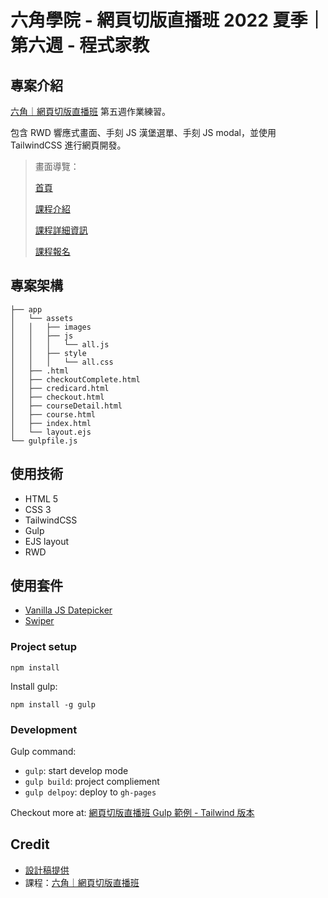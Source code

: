 # 六角學院 - 網頁切版直播班 2022 夏季｜第六週 - 程式家教

## 專案介紹
[六角｜網頁切版直播班](https://www.hexschool.com/courses/web-layout-training-1st.html#recommend) 第五週作業練習。

包含 RWD 響應式畫面、手刻 JS 漢堡選單、手刻 JS modal，並使用 TailwindCSS 進行網頁開發。

> 畫面導覽：
> 
> [首頁](https://yachuh.github.io/hexschool-layout-w6-coding-tailwind/)
> 
> [課程介紹](https://yachuh.github.io/hexschool-layout-w6-coding-tailwind/course.html)
> 
> [課程詳細資訊](https://yachuh.github.io/hexschool-layout-w6-coding-tailwind/courseDetail.html)
> 
> [課程報名](https://yachuh.github.io/hexschool-layout-w6-coding-tailwind/checkout.html)


## 專案架構 
```
├── app
│   └── assets
│   │   ├── images
│   │   ├── js
│   │   │   └── all.js
│   │   ├── style
│   │   │   └── all.css
│   ├── .html
│   ├── checkoutComplete.html
│   ├── credicard.html
│   ├── checkout.html
│   ├── courseDetail.html
│   ├── course.html
│   ├── index.html
│   └── layout.ejs
└── gulpfile.js
```

## 使用技術

- HTML 5
- CSS 3
- TailwindCSS
- Gulp
- EJS layout
- RWD

## 使用套件
- [Vanilla JS Datepicker](https://mymth.github.io/vanillajs-datepicker/#/)
- [Swiper](https://swiperjs.com/)

### Project setup
```
npm install
```
Install gulp:
```
npm install -g gulp
```

### Development

Gulp command:
- `gulp`: start develop mode
- `gulp build`: project compliement
- `gulp delpoy`: deploy to `gh-pages`


Checkout more at: [網頁切版直播班 Gulp 範例 - Tailwind 版本](https://github.com/hexschool/web-layout-training-gulp/tree/feature/tailwind)


## Credit

- [設計稿提供](https://xd.adobe.com/view/456141fc-d0a0-44d4-93ad-6ab54a4b5351-1032/grid)
- 課程：[六角｜網頁切版直播班](https://www.hexschool.com/courses/web-layout-training-1st.html#recommend)

